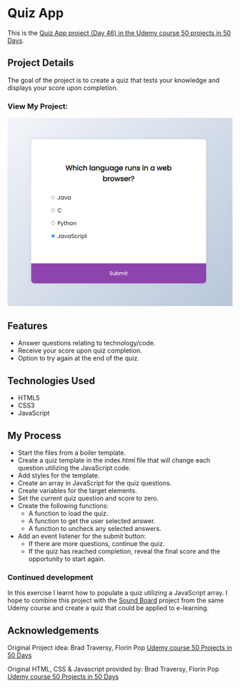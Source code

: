 # Quiz App

This is the [Quiz App project (Day 46) in the Udemy course 50 projects in 50 Days](https://www.udemy.com/course/50-projects-50-days/?src=sac&kw=50+projects+50+days).

## Project Details

The goal of the project is to create a quiz that tests your knowledge and displays your score upon completion.

### View My Project:

![Screenshot](images/quiz-app_img.png)

## Features

- Answer questions relating to technology/code.
- Receive your score upon quiz completion.
- Option to try again at the end of the quiz.

## Technologies Used

- HTML5
- CSS3
- JavaScript

## My Process

- Start the files from a boiler template.
- Create a quiz template in the index.html file that will change each question utilizing the JavaScript code.
- Add styles for the template.
- Create an array in JavaScript for the quiz questions.
- Create variables for the target elements.
- Set the current quiz question and score to zero.
- Create the following functions:
    * A function to load the quiz.
    * A function to get the user selected answer.
    * A function to uncheck any selected answers.
- Add an event listener for the submit button:
    * If there are more questions, continue the quiz.
    * If the quiz has reached completion, reveal the final score and the opportunity to start again.


### Continued development

In this exercise I learnt how to populate a quiz utilizing a JavaScript array. I hope to combine this project with the [Sound Board](https://github.com/ll-zerr/sound-board) project from the same Udemy course and create a quiz that could be applied to e-learning. 

## Acknowledgements

Original Project idea: Brad Traversy, Florin Pop [Udemy course 50 Projects in 50 Days](https://www.udemy.com/course/50-projects-50-days/?src=sac&kw=50+projects+50+days)

Original HTML, CSS & Javascript provided by: Brad Traversy, Florin Pop [Udemy course 50 Projects in 50 Days](https://www.udemy.com/course/50-projects-50-days/?src=sac&kw=50+projects+50+days)
